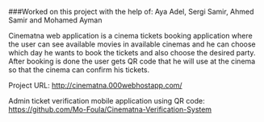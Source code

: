 ###Worked on this project with the help of: Aya Adel, Sergi Samir, Ahmed Samir and Mohamed Ayman

Cinematna web application is a cinema tickets booking application where the user can see available movies in available cinemas and he can choose which day he wants to book the tickets and also choose the desired party.
After booking is done the user gets QR code that he will use at the cinema so that the cinema can confirm his tickets.

Project URL: http://cinematna.000webhostapp.com/

Admin ticket verification mobile application using QR code: https://github.com/Mo-Foula/Cinematna-Verification-System

